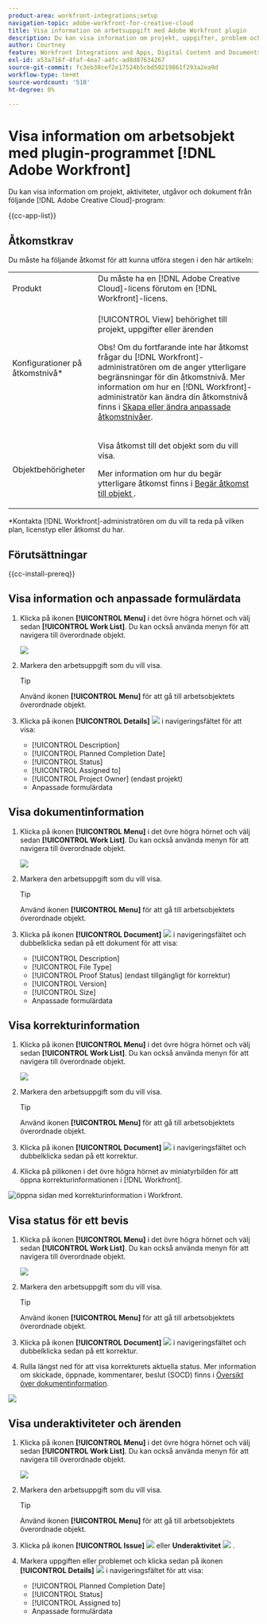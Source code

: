 ```yaml
---
product-area: workfront-integrations;setup
navigation-topic: adobe-workfront-for-creative-cloud
title: Visa information om arbetsuppgift med Adobe Workfront plugin
description: Du kan visa information om projekt, uppgifter, problem och dokument från Adobe Creative Cloud-program.
author: Courtney
feature: Workfront Integrations and Apps, Digital Content and Documents
exl-id: a53a716f-4faf-4ea7-a4fc-ad8d87634267
source-git-commit: fc3eb30cef2e17524b5cbd50219861f293a2ea9d
workflow-type: tm+mt
source-wordcount: '510'
ht-degree: 0%

---
```


# Visa information om arbetsobjekt med plugin-programmet [!DNL Adobe Workfront]

Du kan visa information om projekt, aktiviteter, utgåvor och dokument från följande [!DNL Adobe Creative Cloud]-program:

{{cc-app-list}}

## Åtkomstkrav

Du måste ha följande åtkomst för att kunna utföra stegen i den här artikeln:

<table style="table-layout:auto"> 
 <col> 
 </col> 
 <col> 
 </col> 
 <tbody> 
  <!--<tr> 
   <td role="rowheader">[!DNL Adobe Workfront] plan*</td> 
   <td> <p>[!UICONTROL Pro] or higher</p> </td> 
  </tr> 
  <tr data-mc-conditions=""> 
   <td role="rowheader">[!DNL Adobe Workfront] license*</td> 
   <td> <p>[!UICONTROL Work] or [!UICONTROL Plan]</p> </td> 
  </tr> -->
  <tr> 
   <td role="rowheader">Produkt</td> 
   <td>Du måste ha en [!DNL Adobe Creative Cloud]-licens förutom en [!DNL Workfront]-licens.</td> 
  </tr> 
  <tr> 
   <td role="rowheader">Konfigurationer på åtkomstnivå*</td> 
   <td> <p>[!UICONTROL View] behörighet till projekt, uppgifter eller ärenden</p> <p>Obs! Om du fortfarande inte har åtkomst frågar du [!DNL Workfront]-administratören om de anger ytterligare begränsningar för din åtkomstnivå. Mer information om hur en [!DNL Workfront]-administratör kan ändra din åtkomstnivå finns i <a href="../../administration-and-setup/add-users/configure-and-grant-access/create-modify-access-levels.md" class="MCXref xref">Skapa eller ändra anpassade åtkomstnivåer</a>.</p> </td> 
  </tr> 
  <tr> 
   <td role="rowheader">Objektbehörigheter</td> 
   <td> <p>Visa åtkomst till det objekt som du vill visa. </p> <p>Mer information om hur du begär ytterligare åtkomst finns i <a href="../../workfront-basics/grant-and-request-access-to-objects/request-access.md" class="MCXref xref">Begär åtkomst till objekt </a>.</p> </td> 
  </tr> 
 </tbody> 
</table>

&#42;Kontakta [!DNL Workfront]-administratören om du vill ta reda på vilken plan, licenstyp eller åtkomst du har.

## Förutsättningar

{{cc-install-prereq}}

## Visa information och anpassade formulärdata

1. Klicka på ikonen **[!UICONTROL Menu]** i det övre högra hörnet och välj sedan **[!UICONTROL Work List]**. Du kan också använda menyn för att navigera till överordnade objekt.

   ![](assets/go-back-to-work-list-350x314.png)

1. Markera den arbetsuppgift som du vill visa.

   >[!TIP]
   >
   >Använd ikonen **[!UICONTROL Menu]** för att gå till arbetsobjektets överordnade objekt.

1. Klicka på ikonen **[!UICONTROL Details]** ![](assets/details.png) i navigeringsfältet för att visa:

   * [!UICONTROL Description]
   * [!UICONTROL Planned Completion Date]
   * [!UICONTROL Status]
   * [!UICONTROL Assigned to]
   * [!UICONTROL Project Owner] (endast projekt)
   * Anpassade formulärdata

## Visa dokumentinformation

1. Klicka på ikonen **[!UICONTROL Menu]** i det övre högra hörnet och välj sedan **[!UICONTROL Work List]**. Du kan också använda menyn för att navigera till överordnade objekt.

   ![](assets/go-back-to-work-list-350x314.png)

1. Markera den arbetsuppgift som du vill visa.

   >[!TIP]
   >
   >Använd ikonen **[!UICONTROL Menu]** för att gå till arbetsobjektets överordnade objekt.

1. Klicka på ikonen **[!UICONTROL Document]** ![](assets/documents.png) i navigeringsfältet och dubbelklicka sedan på ett dokument för att visa:

   * [!UICONTROL Description]
   * [!UICONTROL File Type]
   * [!UICONTROL Proof Status] (endast tillgängligt för korrektur)
   * [!UICONTROL Version]
   * [!UICONTROL Size]
   * Anpassade formulärdata

## Visa korrekturinformation

1. Klicka på ikonen **[!UICONTROL Menu]** i det övre högra hörnet och välj sedan **[!UICONTROL Work List]**. Du kan också använda menyn för att navigera till överordnade objekt.

   ![](assets/go-back-to-work-list-350x314.png)

1. Markera den arbetsuppgift som du vill visa.

   >[!TIP]
   >
   >Använd ikonen **[!UICONTROL Menu]** för att gå till arbetsobjektets överordnade objekt.

1. Klicka på ikonen **[!UICONTROL Document]** ![](assets/documents.png) i navigeringsfältet och dubbelklicka sedan på ett korrektur.

1. Klicka på pilikonen i det övre högra hörnet av miniatyrbilden för att öppna korrekturinformationen i [!DNL Workfront].

![öppna sidan med korrekturinformation i Workfront.](assets/go-to-proof-details.png)

## Visa status för ett bevis

1. Klicka på ikonen **[!UICONTROL Menu]** i det övre högra hörnet och välj sedan **[!UICONTROL Work List]**. Du kan också använda menyn för att navigera till överordnade objekt.

   ![](assets/go-back-to-work-list-350x314.png)

1. Markera den arbetsuppgift som du vill visa.

   >[!TIP]
   >
   >Använd ikonen **[!UICONTROL Menu]** för att gå till arbetsobjektets överordnade objekt.

1. Klicka på ikonen **[!UICONTROL Document]** ![](assets/documents.png) i navigeringsfältet och dubbelklicka sedan på ett korrektur.

1. Rulla längst ned för att visa korrekturets aktuella status. Mer information om skickade, öppnade, kommentarer, beslut (SOCD) finns i [Översikt över dokumentinformation](/help/quicksilver/documents/managing-documents/document-details-overview.md).

![](assets/proof-status.png)

## Visa underaktiviteter och ärenden

1. Klicka på ikonen **[!UICONTROL Menu]** i det övre högra hörnet och välj sedan **[!UICONTROL Work List]**. Du kan också använda menyn för att navigera till överordnade objekt.

   ![](assets/go-back-to-work-list-350x314.png)

1. Markera den arbetsuppgift som du vill visa.

   >[!TIP]
   >
   >Använd ikonen **[!UICONTROL Menu]** för att gå till arbetsobjektets överordnade objekt.

1. Klicka på ikonen **[!UICONTROL Issue]** ![](assets/issues.png) eller **Underaktivitet** ![](assets/subtasks.png) .

1. Markera uppgiften eller problemet och klicka sedan på ikonen **[!UICONTROL Details]** ![](assets/details.png) i navigeringsfältet för att visa:

   * [!UICONTROL Planned Completion Date]
   * [!UICONTROL Status]
   * [!UICONTROL Assigned to]
   * Anpassade formulärdata
